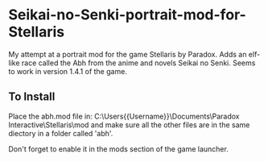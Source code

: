 # Seikai-no-Senki-portrait-mod-for-Stellaris
My attempt at a portrait mod for the game Stellaris by Paradox. Adds an elf-like race called the Abh from the anime and novels Seikai no Senki. 
Seems to work in version 1.4.1 of the game.

## To Install 
Place the abh.mod file in: C:\Users\{{Username}}\Documents\Paradox Interactive\Stellaris\mod and make sure all the other files are in the same diectory in a folder called 'abh'.

Don't forget to enable it in the mods section of the game launcher. 
